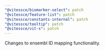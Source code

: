 ```yaml
---
"@vitessce/biomarker-select": patch
"@vitessce/feature-list": patch
"@vitessce/constants-internal": patch
"@vitessce/tooltip": patch
"@vitessce/vit-s": patch
---
```


Changes to ensembl ID mapping functionality.
